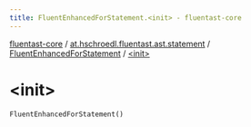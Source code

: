```yaml
---
title: FluentEnhancedForStatement.<init> - fluentast-core
---
```


[fluentast-core](../../index.html) / [at.hschroedl.fluentast.ast.statement](../index.html) / [FluentEnhancedForStatement](index.html) / [&lt;init&gt;](.)

# &lt;init&gt;

`FluentEnhancedForStatement()`